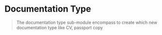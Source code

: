 # Documentation Type 
> The documentation type sub-module encompass to create which new documentation type like CV, passport copy 